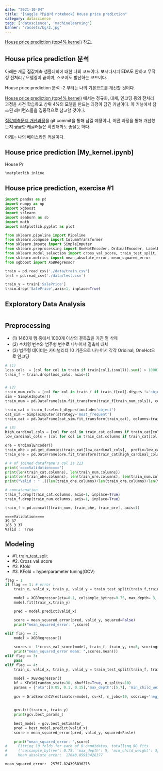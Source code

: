 ```yaml
---
date: "2021-10-04"
title: "[Kaggle 커널분석 notebook] House price prediction"
category: datascience
tags: ['datascience', 'machinelearning']
banner: "/assets/bg/2.jpg"
---
```



[House price prediction (top4% kernel)](https://www.kaggle.com/serigne/stacked-regressions-top-4-on-leaderboard) 참고.

## House price prediction 분석

아래는 캐글 집값예측 샘플데회에 대한 나의 코드이다. 보시다시피 EDA도 안하고 무작정 전처리 / 모델링이 끝이며, 스코어도 발산하는 코드이다.

House price prediction 분석 -2 부터는 나의 기본코드를 개선할 것이다.

[House price prediction (top4% kernel)](https://www.kaggle.com/serigne/stacked-regressions-top-4-on-leaderboard) 에서는 정규화, 대체, 인코딩 등의 전처리 과정을 사전 학습하고 상위 4%의 모델을 만드는 과정이 담긴 커널이다. 이 커널에서 참조된 레퍼런스들을 집중적으로 참고할 것이다.


[집값예측문제 개선과정](https://github.com/lee95292/houseprice-prediction-improve)을 git commit을 통해 남길 예정이니, 어떤 과정을 통해 개선했는지 궁금한 캐글러들은 확인해봐도 좋을듯 하다.


아래는 나의 베이스라인 커널이다.

## House price prediction [My_kernel.ipynb]

House Pr
```python
%matplotlib inline
```

## House price prediction, exercise #1


```python
import pandas as pd
import numpy as np
import xgboost
import sklearn
import seaborn as sb
import math
import matplotlib.pyplot as plot

from sklearn.pipeline import Pipeline
from sklearn.compose import ColumnTransformer
from sklearn.impute import SimpleImputer
from sklearn.preprocessing import OneHotEncoder, OrdinalEncoder, LabelEncoder
from sklearn.model_selection import cross_val_score, train_test_split, GridSearchCV, KFold
from sklearn.metrics import mean_absolute_error, mean_squared_error
from xgboost import XGBRegressor

train = pd.read_csv('./data/train.csv')
test = pd.read_csv('./data/test.csv')

train_y = train['SalePrice']
train.drop('SalePrice',axis=1, inplace=True)

```

## Exploratory Data Analysis


```python

```

## Preprocessing
* (1) 1460개 행 중에서 1000개 이상의 결측값을 가진 열 삭제 
* (2) 수치형 변수와 범주형 변수로 나누어서 결측치 대체
* (3) 범주형 데이터는 카디널리티 10 기준으로 나누어서 각각 Oridinal, OneHot으로 인코딩


```python
# (1)
loss_cols  = [col for col in train if train[col].isnull().sum() > 1000]
train_f = train.drop(loss_cols, axis=1)


# (2)
train_num_cols = [col for col in train_f if train_f[col].dtypes !='object' ]
sim = SimpleImputer()
train_num = pd.DataFrame(sim.fit_transform(train_f[train_num_cols]), columns=train_num_cols)

train_cat = train_f.select_dtypes(include='object')
cat_sim = SimpleImputer(strategy='most_frequent')
train_cat = pd.DataFrame(cat_sim.fit_transform(train_cat), columns=train_cat.columns)

# (3)
high_cardinal_cols = [col for col in train_cat.columns if train_cat[col].nunique() >= 10]
low_cardinal_cols = [col for col in train_cat.columns if train_cat[col].nunique() < 10]

ore = OrdinalEncoder()
train_ohe = pd.get_dummies(train_cat[low_cardinal_cols],  prefix=low_cardinal_cols, prefix_sep='_') #pd.DataFrame(ohe.fit_transform(train_cat[low_cardinal_cols]))
train_ore = pd.DataFrame(ore.fit_transform(train_cat[high_cardinal_cols]), columns = high_cardinal_cols)

# # of joined dataframe's col is 223
print('====Validation====')
print(len(train_cat.columns), len(train_num.columns))
print(len(train_ohe.columns), len(train_ore.columns), len(train_num.columns))
print("Valid : " ,((len(train_ohe.columns)+len(train_ore.columns)+len(train_num.columns)) == 223))

# concatenation
train_f.drop(train_cat.columns, axis=1, inplace=True)
train_f.drop(train_num.columns, axis=1, inplace=True)

train_f = pd.concat([train_num, train_ohe, train_ore], axis=1)

```

    ====Validation====
    39 37
    183 3 37
    Valid :  True


## Modeling
*  #1. train_test_split
*  #2. Cross_val_score
*  #3. Kfold
*  #3. KFold + hyperparameter tuning(GCV)


```python
flag = 1
if flag == 1: # error : 
    train_x, valid_x, train_y, valid_y = train_test_split(train_f,train_y, train_size=0.8, test_size=0.2)

    model = XGBRegressor(eta=0.1, colsample_bytree=0.75, max_depth= 3, min_child_weight=3)
    model.fit(train_x,train_y)

    pred = model.predict(valid_x)

    score = mean_squared_error(pred, valid_y, squared=False)
    print("mean_squared_error: ",score)
    
elif flag == 2:  
    model = XGBRegressor()

    scores = -1*cross_val_score(model, train_f, train_y, cv=5, scoring='neg_mean_squared_error')
    print("mean_squared_error mean: ",scores.mean())
elif flag == 3:
    pass
elif flag == 4:
    train_x, valid_x, train_y, valid_y = train_test_split(train_f, train_y, train_size=0.8, test_size = 0.2)
    
    model = XGBRegressor()
    kf = KFold(random_state=30, shuffle=True, n_splits=10)
    params = {'eta':[0.05, 0.1, 0.15],'max_depth':[5,7], 'min_child_weight':[1,3], 'colsample_bytree':[0.5,0.75]}
    
    gcv = GridSearchCV(estimator=model, cv=kf, n_jobs=10, scoring='neg_mean_squared_error', verbose=True, param_grid=params)
    
    
    gcv.fit(train_x, train_y)
    print(gcv.best_params_)
    
    best_model = gcv.best_estimator_
    pred = best_model.predict(valid_x)
    score = mean_squared_error(pred, valid_y, squared=Fasle)
    
    print("mean_squared_error: ",score)
#     Fitting 10 folds for each of 8 candidates, totalling 80 fits
#     {'colsample_bytree': 0.75, 'max_depth': 5, 'min_child_weight': 3}
#     Mean_absolute_error:  17648.85913420377
```

    mean_squared_error:  25757.824396836273


